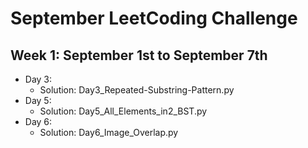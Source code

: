 # September LeetCoding Challenge

## Week 1: September 1st to September 7th

- Day 3:
  - Solution: Day3_Repeated-Substring-Pattern.py
- Day 5:
  - Solution: Day5_All_Elements_in2_BST.py
- Day 6:
  - Solution: Day6_Image_Overlap.py
